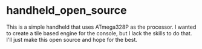 # handheld_open_source

This is a simple handheld that uses ATmega328P as the processor. I wanted to create a tile based engine for the console, but I lack the skills to do that. I'll just make this open source and hope for the best.
